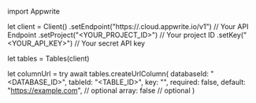 import Appwrite

let client = Client()
    .setEndpoint("https://<REGION>.cloud.appwrite.io/v1") // Your API Endpoint
    .setProject("<YOUR_PROJECT_ID>") // Your project ID
    .setKey("<YOUR_API_KEY>") // Your secret API key

let tables = Tables(client)

let columnUrl = try await tables.createUrlColumn(
    databaseId: "<DATABASE_ID>",
    tableId: "<TABLE_ID>",
    key: "",
    required: false,
    default: "https://example.com", // optional
    array: false // optional
)

